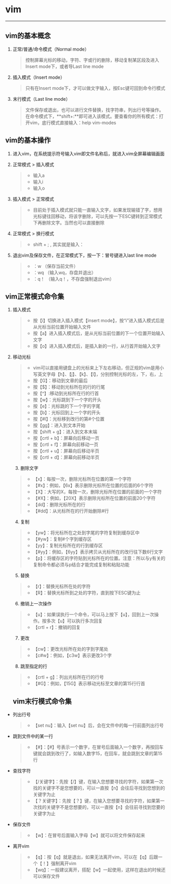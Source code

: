 # vim

---

## vim的基本概念

1. 正常/普通/命令模式（Normal mode）

   > 控制屏幕光标的移动，字符、字或行的删除，移动复制某区段及进入Insert mode下，或者导Last line mode

2. 插入模式（Insert mode）

   >只有在Insert mode下，才可以做文字输入，按Esc键可回到命令行模式

3. 末行模式（Last line mode）

   >文件保存或退出，也可以进行文件替换，找字符串，列出行号等操作。在命令模式下，**shift+:**即可进入该模式。要查看你的所有模式：打开vim，底行模式直接输入：help vim-modes

## vim的基本操作 

1. 进入vim，在系统提示符号输入vim即文件名称后，就进入vim全屏幕编辑画面

2. 正常模式  >  插入模式  
   > - 输入a
   > - 输入i
   > - 输入o

3. 插入模式  >  正常模式

   > - 目前处于插入模式就只能一直输入文字，如果发现输错了字，想用光标键往回移动，将该字删除，可以先按一下ESC键转到正常模式下再删除文字。当然也可以直接删除

4. 正常模式  >   换行模式
   > - shift + ;  , 其实就是输入：

5. 退出vim及保存文件，在正常模式下，按一下：冒号键进入last line mode
   > - ：w  （保存当前文件）
   > - ：wq   （输入wq，存盘并退出）
   > - ：q！ （输入q！，不存盘强制退出vim）

## vim正常模式命令集

1. 插入模式

   > - 按【i】切换进入插入模式【insert mode】，按“i”进入插入模式后是从光标当前位置开始输入文件
   > - 按【a】进入插入模式后，是从光标当前位置的下一个位置开始输入文字
   > - 按【o】进入插入模式后，是插入新的一行，从行首开始输入文字

2. 移动光标

   > - vim可以直接用键盘上的光标来上下左右移动，但正规的vim是用小写英文字母【h】、【j】、【k】、【l】，分别控制光标的左，下，右，上
   > - 按【G】：移动到文章的最后
   > - 按【$】：移动到光标所在的行的行尾
   > - 按【^】:移动到光标所在行的行首
   > - 按【w】：光标跳到下一个字的开头
   > - 按【e】：光标跳的下一个字的字尾
   > - 按【b】：光标回到上一个字的开头
   > - 按【#l】：光标移到改行的第#个位置
   > - 按【gg】：进入到文本开始
   > - 按【shift + g】：进入到文本末端
   > - 按【crtl + b】：屏幕向后移动一页
   > - 按【crtl + f】：屏幕向前移动一页
   > - 按【crtl + u】：屏幕向后移动半页
   > - 按【crtl + d】：屏幕向前移动半页
   >

   3. 删除文字

   > - 【x】：每按一次，删除光标所在位置的第一个字符
   > - 【#x】：例如，【6x】表示删除光标所在位置的后面的6个字符
   > - 【X】：大写的X，每按一次，删除光标所在位置的前面的一个字符
   > - 【#X】：例如，【20X】表示删除光标所在位置的前面20个字符
   > - 【dd】：删除光标所在的行
   > - 【#dd】：从光标所在的行开始删除#行
   >

   4. 复制

   > - 【yw】：将光标所在之处到字尾的字符复制到缓存区中
   > - 【#yw】：复制#个字到缓存区
   > - 【yy】：复制光标所在的行到缓存区
   > - 【#yy】：例如，【6yy】表示拷贝从光标所在的改行往下数6行文字
   > - 【p】：将缓存区的字符贴到光标所在的位置。注意：所以与y有关的复制命令都必须与p结合才能完成复制和粘贴功能

   5. 替换

   > - 【r】：替换光标所在处的字符
   > - 【R】：替换光标所到之处的字符，直到按下ESC键为止

   6. 撤销上一次操作

   > - 【u】：如果误执行一个命令，可以马上按下【u】，回到上一次操作。按多次【u】可以执行多次回复
   > - 【crtl + r】：撤销的回复

   7. 更改

   > - 【cw】：更改光标所在处的字到字尾处
   > - 【c#w】：例如，【c3w】表示更改3个字

   8. 跳至指定的行

   > - 【crtl + g】：列出光标所在行的行号
   > - 【#G】：例如，【15G】表示移动光标至文章的第15行行首

   ## vim末行模式命令集

- 列出行号

  > - 【set nu】：输入【set nu】后，会在文件中的每一行前面列出行号

- 跳到文件中的某一行

  > - 【#】：【#】号表示一个数字，在冒号后面输入一个数字，再按回车键就会跳到改行了，如输入数字15，在回车，就会跳到文章的第15行

- 查找字符

  > - 【/关键字】：先按【/】键，在输入您想要寻找的字符，如果第一次找的关键字不是您想要的，可以一直按【n】会往后寻找到您想到的关键字为止
  > - 【？关键字】：先按【？】键，在输入您想要寻找的字符，如果第一次找的关键字不是您想要的，可以一直按【n】会往前寻找到您要的关键字为止

- 保存文件

  > - 【w】：在冒号后面输入字母【w】就可以将文件保存起来

- 离开vim

  > - 【q】：按【q】就是退出，如果无法离开vim，可以在【q】后跟一个【！】强制离开vim
  > - 【wq】：一般建议离开，搭配【w】一起使用，这样在退出的时候还可以保存文件

